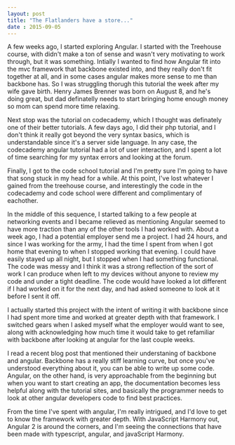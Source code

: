 ```yaml
---
layout: post
title: "The Flatlanders have a store..."
date : 2015-09-05
---
```


A few weeks ago, I started exploring Angular.  I started with the Treehouse course, with didn't make a ton of sense and wasn't very motivating to work through, but it was something.  Intially I wanted to find how Angular fit into the mvc framework that backbone existed into, and they really don't fit together at all, and in some cases angular makes more sense to me than backbone has.  So I was struggling thorugh this tutorial the week after my wife gave birth.  Henry James Brenner was born on August 8, and he's doing great, but dad definatelly needs to start bringing home enough money so mom can spend more time relaxing.

Next stop was the tutorial on codecademy, which I thought was definately one of their better tutorials. A few days ago, I did their php tutorial, and I don't think it really got beyond the very syntax basics, which is understandable since it's a server side language.  In any case, the codecademy angular tutorial had a lot of user interaction, and I spent a lot of time searching for my syntax errors and looking at the forum.

Finally, I got to the code school tutorial and I'm pretty sure I'm going to have that song stuck in my head for a while.  At this point, I've lost whatever I gained from the treehouse course, and interestingly the code in the codecademy and code school were different and complimentary of eachother.

In the middle of this sequence, I started talking to a few people at networking events and I became relieved as mentioning Angular seemed to have more traction than any of the other tools I had worked with. About a week ago, I had a potential employer send me a project.  I had 24 hours, and since I was working for the army, I had the time I spent from when I got home that evening to when I stopped working that evening.  I could have easily stayed up all night, but I stopped when I had something functional.  The code was messy and I think it was a strong reflection of the sort of work I can produce when left to my devices without anyone to review my code and under a tight deadline.  The code would have looked a lot different if I had worked on it for the next day, and had asked someone to look at it before I sent it off.  

I actually started this project with the intent of writing it with backbone since I had spent more time and worked at greater depth with that framework.  I switched gears when I asked myself what the employer would want to see, along with acknowledging how much time it would take to get refamiliar with backbone after looking at angular for the last couple weeks.  

I read a recent blog post that mentioned their understaning of backbone and angular.  Backbone has a really stiff learning curve, but once you've understood everything about it, you can be able to write up some code.  Angular, on the other hand, is very approachable from the beginning but when you want to start creating an app, the documentation becomes less helpful along with the tutorial sites, and basically the programmer needs to look at other angular developers code to find best practices.

From the time I've spent with angular, I'm really intrigued, and I'd love to get to know the framework with greater depth.  With JavaScript Harmony out, Angular 2 is around the corners, and I'm seeing the connections that have been made with typescript, angular, and javaScript Harmony.  